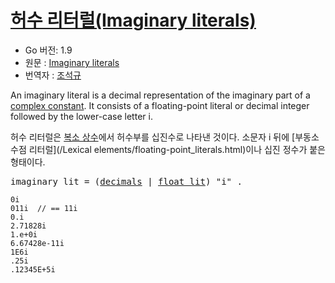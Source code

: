 # [허수 리터럴(Imaginary literals)](#imaginary-literals)

* Go 버전: 1.9
* 원문 : [Imaginary literals](https://golang.org/ref/spec#Imaginary_literals)
* 번역자 : [조석규](@ezaurum)

An imaginary literal is a decimal representation of the imaginary part of a [complex constant](/Constants/). It consists of a floating-point literal or decimal integer followed by the lower-case letter i.

허수 리터럴은 [복소 상수](/Constants/)에서 허수부를 십진수로 나타낸 것이다. 소문자 i 뒤에 [부동소수점 리터럴](/Lexical elements/floating-point_literals.html)이나 십진 정수가 붙은 형태이다.

<pre>
<a id="imaginary_lit">imaginary_lit</a> = (<a href="/Lexical%20elements/floating-point_literals.html#decimals">decimals</a> | <a href="/Lexical%20elements/floating-point_literals.html#float_lit">float_lit</a>) "i" .
</pre>

```
0i
011i  // == 11i
0.i
2.71828i
1.e+0i
6.67428e-11i
1E6i
.25i
.12345E+5i
```

